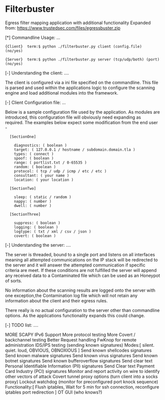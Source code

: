Filterbuster
============

Egress filter mapping application with additional functionality
Expanded from: https://www.trustedsec.com/files/egressbuster.zip

  [*] Commandline Usage: ...
  
    {Client}  term:$ python ./filterbuster.py client (config.file) (no/yes)
  
    {Server}  term:$ python ./filterbuster.py server (tcp/udp/both) (port) (no/yes)

  [-] Understanding the client: ....

  The client is configured via a ini file specified on the commandline. This file is parsed 
  and used within the applications logic to configure the scanning engine and load additional
  modules into the framework.
  
  [-] Client Configuration file: ...

  Below is a sample configuration file used by the application. As modules are introduced, this
  configuration file will obviously need expanding as required. The examples below expect some
  modification from the end user -

  
      [SectionOne]

        diagnostics: ( boolean )
        target: ( 127.0.0.1 / hostname / subdomain.domain.tla )
        types: ( connect )
        spoof: ( boolean )
        range: ( portlist.txt / 0-65535 )
        random: ( boolean )
        protocol: ( tcp / udp / icmp / etc / etc )
        consultant: ( your name )
        location: ( your location )
      
      [SectionTwo]
      
        sleep: ( static / random )
        nappy: ( number )
        dwell: ( number )
      
      [SectionThree]
      
        suppress: ( boolean )
        logging: ( boolean )
        logtype: ( txt / xml / csv / json )
        covert: ( boolean )

  
  [-] Understanding the server: ....
  
  The server is threaded, bound to a single port and listens on all interfaces meaning all attempted 
  communications on the IP stack will be redirected to the server and it will answer the attempted 
  communication if specific criteria are meet. If these conditions are not fulfilled the server will 
  append any received data to a Contaminated file which can be used as an Honeypot of sorts.
  
  No information about the scanning results are logged onto the server with one exception,the
  Contamination log file which will not retain any information about the client and their egress rules.
  
  There really is no actual configuration to the server other than commandline options. As the applications
  functionality expands this could change.
  
  [-] TODO list: ....

  MORE SCAPY
  IPv6 Support
  More protocol testing
  More Covert / backchannel testing
  Better Request handling
  FwKnop for remote administration
  IDS/IPS testing (sending known signatures)
    Modes:[
        silent.
        quiet.
        loud,
        OBVIOUS,
        OBNOXIOUS
    ]
    Send known shellcodes signatures
    Send known malware signatures
    Send known virus signatures
    Send known botnet signatures
    Send known bufferoverflow signatures
    Send clear text Personal Identifiable Information (PII) signatures
    Send Clear text Payment Card Industry (PCI) signatures
  Monitor and report activity on wire to identify other vectors of attack
  Covert tunnel proxy options (turn client into a socks proxy)
  Lockout watchdog (monitor for preconfigured port knock sequence)
    Functionality:[
        Flush iptables,
        Wait for 5 min for ssh connection,
        reconfigure iptables port redirection
    ]
   OT GUI (who knows?)
      
      
